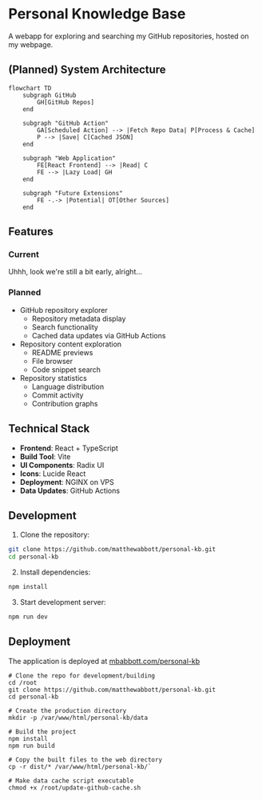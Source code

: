 # Personal Knowledge Base

A webapp for exploring and searching my GitHub repositories, hosted on my webpage.

## (Planned) System Architecture

```mermaid
flowchart TD
    subgraph GitHub
        GH[GitHub Repos]
    end

    subgraph "GitHub Action"
        GA[Scheduled Action] --> |Fetch Repo Data| P[Process & Cache]
        P --> |Save| C[Cached JSON]
    end

    subgraph "Web Application"
        FE[React Frontend] --> |Read| C
        FE --> |Lazy Load| GH
    end

    subgraph "Future Extensions"
        FE -.-> |Potential| OT[Other Sources]
    end
```

## Features

### Current
Uhhh, look we're still a bit early, alright...

### Planned
- GitHub repository explorer
  - Repository metadata display
  - Search functionality
  - Cached data updates via GitHub Actions
- Repository content exploration
  - README previews
  - File browser
  - Code snippet search
- Repository statistics
  - Language distribution
  - Commit activity
  - Contribution graphs

## Technical Stack

- **Frontend**: React + TypeScript
- **Build Tool**: Vite
- **UI Components**: Radix UI
- **Icons**: Lucide React
- **Deployment**: NGINX on VPS
- **Data Updates**: GitHub Actions

## Development

1. Clone the repository:
```bash
git clone https://github.com/matthewabbott/personal-kb.git
cd personal-kb
```

2. Install dependencies:
```bash
npm install
```

3. Start development server:
```bash
npm run dev
```

## Deployment

The application is deployed at [mbabbott.com/personal-kb](https://mbabbott.com/personal-kb)

```
# Clone the repo for development/building
cd /root
git clone https://github.com/matthewabbott/personal-kb.git
cd personal-kb

# Create the production directory
mkdir -p /var/www/html/personal-kb/data

# Build the project
npm install
npm run build

# Copy the built files to the web directory
cp -r dist/* /var/www/html/personal-kb/`

# Make data cache script executable
chmod +x /root/update-github-cache.sh